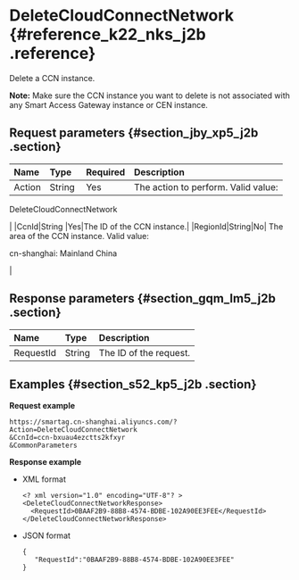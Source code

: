 # DeleteCloudConnectNetwork {#reference_k22_nks_j2b .reference}

Delete a CCN instance.

**Note:** Make sure the CCN instance you want to delete is not associated with any Smart Access Gateway instance or CEN instance.

## Request parameters {#section_jby_xp5_j2b .section}

|Name|Type|Required|Description |
|:---|:---|:-------|:-----------|
|Action|String |Yes| The action to perform. Valid value:

 DeleteCloudConnectNetwork

 |
|CcnId|String |Yes|The ID of the CCN instance.|
|RegionId|String|No| The area of the CCN instance. Valid value:

 cn-shanghai: Mainland China

 |

## Response parameters {#section_gqm_lm5_j2b .section}

|Name|Type|Description|
|:---|:---|:----------|
|RequestId|String|The ID of the request.|

## Examples {#section_s52_kp5_j2b .section}

**Request example**

```
https://smartag.cn-shanghai.aliyuncs.com/?Action=DeleteCloudConnectNetwork
&CcnId=ccn-bxuau4ezctts2kfxyr
&CommonParameters
```

**Response example**

-   XML format

    ```
    <? xml version="1.0" encoding="UTF-8"? >
    <DeleteCloudConnectNetworkResponse>
      <RequestId>0BAAF2B9-88B8-4574-BDBE-102A90EE3FEE</RequestId>
    </DeleteCloudConnectNetworkResponse>
    ```

-   JSON format

    ```
    {
       "RequestId":"0BAAF2B9-88B8-4574-BDBE-102A90EE3FEE"
    }
    ```


